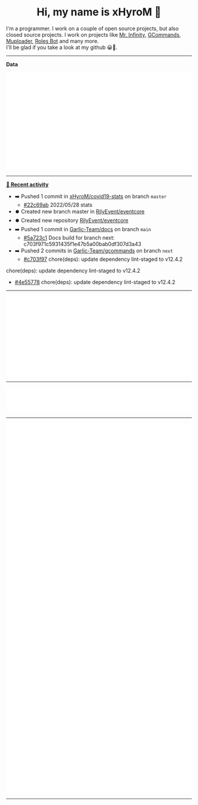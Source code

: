 <p align="center">
    <!-- <img src="https://avatars.githubusercontent.com/u/56601352" width="192" alt="hyro's pfp" /> -->
    <h1 align="center">Hi, my name is xHyroM 👋</h1>
</p>

I'm a programmer. I work on a couple of open source projects, but also closed source projects. I work on projects like [Mr. Infinity](https://discord.com/oauth2/authorize?client_id=720321585625694239&scope=bot%20applications.commands&permissions=8&redirect_uri=https://blobs.gq/imanager&prompt=consent&response_type=code), [GCommands](https://github.com/Garlic-Team/GCommands), [Muploader](https://github.com/xHyroM/Muploder), [Roles Bot](https://github.com/xHyroM/roles-bot) and many more.  
I'll be glad if you take a look at my github 😀👀.

___
**Data**

<img src="https://github.com/xHyroM/xHyroM/blob/master/.cache/base.svg">

___

**[📰 Recent activity](https://github.com/xHyroM)**
* ➡️ Pushed 1 commit in [xHyroM/covid19-stats](https://github.com/xHyroM/covid19-stats) on branch `master`
  * [#22c69ab](https://github.com/xHyroM/covid19-stats/commit/22c69ab) 2022/05/28 stats
* ⏺️ Created new branch master in [RilyEvent/eventcore](https://github.com/RilyEvent/eventcore)
* ⏺️ Created new repository  [RilyEvent/eventcore](https://github.com/RilyEvent/eventcore)
* ➡️ Pushed 1 commit in [Garlic-Team/docs](https://github.com/Garlic-Team/docs) on branch `main`
  * [#5a723c1](https://github.com/Garlic-Team/docs/commit/5a723c1) Docs build for branch next: c703f971c5931435f1e47b5a00bab0df307d3a43
* ➡️ Pushed 2 commits in [Garlic-Team/gcommands](https://github.com/Garlic-Team/gcommands) on branch `next`
  * [#c703f97](https://github.com/Garlic-Team/gcommands/commit/c703f97) chore(deps): update dependency lint-staged to v12.4.2

chore(deps): update dependency lint-staged to v12.4.2
  * [#4e55778](https://github.com/Garlic-Team/gcommands/commit/4e55778) chore(deps): update dependency lint-staged to v12.4.2


___

<img src="https://github.com/xHyroM/xHyroM/blob/master/.cache/isocalendar.svg">

___

<img src="https://github.com/xHyroM/xHyroM/blob/master/.cache/languages.svg">

___

<img src="https://github.com/xHyroM/xHyroM/blob/master/.cache/achievements.svg">

___
